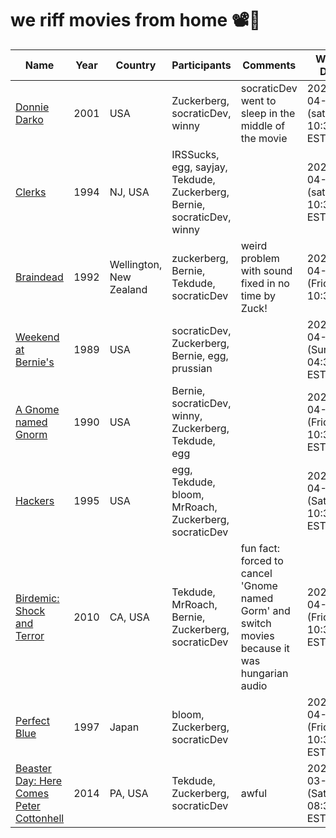 # we riff movies from home 📽️🍿

| Name | Year | Country | Participants | Comments | Watch Date |
| ---- | ---- | ------- | ------------ | -------- | ---------- |
|[Donnie Darko](https://www.imdb.com/title/tt0246578/)| 2001 |USA |Zuckerberg, socraticDev, winny|  socraticDev went to sleep in the middle of the movie|2021-04-30 (saturday 10:30pm EST) |
|[Clerks](https://www.imdb.com/title/tt0109445/)| 1994 |NJ, USA |IRSSucks, egg, sayjay, Tekdude, Zuckerberg, Bernie, socraticDev, winny|  |2021-04-24 (saturday 10:30pm EST) |
| [Braindead](https://www.imdb.com/title/tt0103873/) | 1992 | Wellington, New Zealand | zuckerberg, Bernie, Tekdude, socraticDev| weird problem with sound fixed in no time by Zuck!|2021-04-23 (Friday 10:30PM)
| [Weekend at Bernie's](https://www.imdb.com/title/tt0098627/) | 1989 | USA | socraticDev, Zuckerberg, Bernie, egg, prussian | | 2021-04-18 (Sunday 04:30pm EST)
| [A Gnome named Gnorm](https://www.imdb.com/title/tt0109912) | 1990 | USA | Bernie, socraticDev, winny, Zuckerberg, Tekdude, egg | | 2021-04-16 (Friday 10:30pm EST)
| [Hackers](https://www.imdb.com/title/tt0113243/) | 1995 | USA | egg, Tekdude, bloom, MrRoach, Zuckerberg, socraticDev | | 2021-04-10 (Saturday 10:30pm EST)  
| [Birdemic: Shock and Terror](https://www.imdb.com/title/tt1316037/) | 2010 | CA, USA | Tekdude, MrRoach, Bernie, Zuckerberg, socraticDev | fun fact: forced to cancel 'Gnome named Gorm' and switch movies because it was hungarian audio | 2021-04-09 (Friday 10:30pm EST)
| [Perfect Blue](https://www.imdb.com/title/tt0156887/) | 1997 | Japan | bloom, Zuckerberg, socraticDev | | 2021-04-02 (Friday 10:30pm EST)
| [Beaster Day: Here Comes Peter Cottonhell](https://www.imdb.com/title/tt4065066/) | 2014 | PA, USA | Tekdude, Zuckerberg, socraticDev | awful | 2021-03-27 (Saturday 08:30pm EST)
